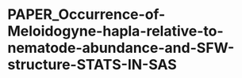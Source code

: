 # PAPER_Occurrence-of-Meloidogyne-hapla-relative-to-nematode-abundance-and-SFW-structure-STATS-IN-SAS